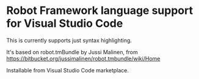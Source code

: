# Robot Framework language support for Visual Studio Code

This is currently supports just syntax highlighting.

It's based on robot.tmBundle by Jussi Malinen, from https://bitbucket.org/jussimalinen/robot.tmbundle/wiki/Home

Installable from Visual Studio Code marketplace.
